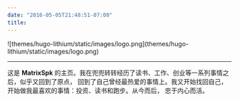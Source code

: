 ```yaml
---
date: "2016-05-05T21:48:51-07:00"
title: 
---
```


<div style="text-align: left;">
![themes/hugo-lithium/static/images/logo.png](themes/hugo-lithium/static/images/logo.png)
</div>

-----------------------------------------------------------------------------------------------------

这是 **MatrixSpk** 的主页。我在兜兜转转经历了读书、工作、创业等一系列事情之后，似乎又回到了原点，
回到了自己曾经最热爱的事情上。我又开始找回自己，开始做我最喜欢的事情：投资、读书和跑步。从今而后，
忠于内心而活。
